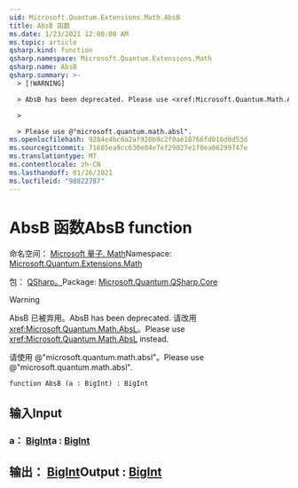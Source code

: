 ```yaml
---
uid: Microsoft.Quantum.Extensions.Math.AbsB
title: AbsB 函数
ms.date: 1/23/2021 12:00:00 AM
ms.topic: article
qsharp.kind: function
qsharp.namespace: Microsoft.Quantum.Extensions.Math
qsharp.name: AbsB
qsharp.summary: >-
  > [!WARNING]

  > AbsB has been deprecated. Please use <xref:Microsoft.Quantum.Math.AbsL> instead.

  >

  > Please use @"microsoft.quantum.math.absl".
ms.openlocfilehash: 9284e4bc6a2af920b9c2f0ae18766fd016d0d53d
ms.sourcegitcommit: 71605ea9cc630e84e7ef29027e1f0ea06299747e
ms.translationtype: MT
ms.contentlocale: zh-CN
ms.lasthandoff: 01/26/2021
ms.locfileid: "98822787"
---
```

# <a name="absb-function"></a><span data-ttu-id="f1ac6-102">AbsB 函数</span><span class="sxs-lookup"><span data-stu-id="f1ac6-102">AbsB function</span></span>

<span data-ttu-id="f1ac6-103">命名空间： [Microsoft 量子. Math](xref:Microsoft.Quantum.Extensions.Math)</span><span class="sxs-lookup"><span data-stu-id="f1ac6-103">Namespace: [Microsoft.Quantum.Extensions.Math](xref:Microsoft.Quantum.Extensions.Math)</span></span>

<span data-ttu-id="f1ac6-104">包： [QSharp。](https://nuget.org/packages/Microsoft.Quantum.QSharp.Core)</span><span class="sxs-lookup"><span data-stu-id="f1ac6-104">Package: [Microsoft.Quantum.QSharp.Core](https://nuget.org/packages/Microsoft.Quantum.QSharp.Core)</span></span>


> [!WARNING]
> <span data-ttu-id="f1ac6-105">AbsB 已被弃用。</span><span class="sxs-lookup"><span data-stu-id="f1ac6-105">AbsB has been deprecated.</span></span> <span data-ttu-id="f1ac6-106">请改用 <xref:Microsoft.Quantum.Math.AbsL>。</span><span class="sxs-lookup"><span data-stu-id="f1ac6-106">Please use <xref:Microsoft.Quantum.Math.AbsL> instead.</span></span>
>
> <span data-ttu-id="f1ac6-107">请使用 @"microsoft.quantum.math.absl"。</span><span class="sxs-lookup"><span data-stu-id="f1ac6-107">Please use @"microsoft.quantum.math.absl".</span></span>



```qsharp
function AbsB (a : BigInt) : BigInt
```


## <a name="input"></a><span data-ttu-id="f1ac6-108">输入</span><span class="sxs-lookup"><span data-stu-id="f1ac6-108">Input</span></span>

### <a name="a--bigint"></a><span data-ttu-id="f1ac6-109">a： [BigInt](xref:microsoft.quantum.lang-ref.bigint)</span><span class="sxs-lookup"><span data-stu-id="f1ac6-109">a : [BigInt](xref:microsoft.quantum.lang-ref.bigint)</span></span>





## <a name="output--bigint"></a><span data-ttu-id="f1ac6-110">输出： [BigInt](xref:microsoft.quantum.lang-ref.bigint)</span><span class="sxs-lookup"><span data-stu-id="f1ac6-110">Output : [BigInt](xref:microsoft.quantum.lang-ref.bigint)</span></span>

